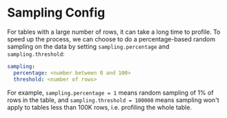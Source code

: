 # Sampling Config

For tables with a large number of rows, it can take a long time to profile. To speed up the process, we can choose to do a percentage-based random sampling on the data by setting `sampling.percentage` and `sampling.threshold`:

```yaml
sampling:
  percentage: <number between 0 and 100>
  threshold: <number of rows>
```

For example, `sampling.percentage = 1` means random sampling of 1% of rows in the table, and `sampling.threshold = 100000` means sampling won't apply to tables less than 100K rows, i.e. profiling the whole table.
